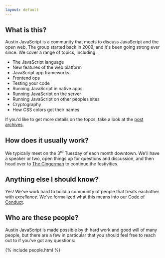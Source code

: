 ```yaml
---
layout: default
---
```


## What is this?

Austin JavaScript is a community that meets to discuss JavaScript and the open web. The group started back in 2009, and it's been going strong ever since. We cover a range of topics, including:

- The JavaScript language
- New features of the web platform
- JavaScript app frameworks
- Frontend ops
- Testing your code
- Running JavaScript in native apps
- Running JavaScript on the server
- Running JavaScript on other peoples sites
- Cryptography
- How CSS colors got their names

If you'd like to get more details on the topcs, take a look at the [post archives][].

## How does it usually work?

We typically meet on the 3<sup>rd</sup> Tuesday of each month downtown. We'll have a speaker or two, open things up for questions and discussion, and then head over to [The Gingerman][] to continue the festivities.

## Anything else I should know?

Yes! We've work hard to build a community of people that treats eachother with *excellence*. We've formalized what this means into [our Code of Conduct][].

## Who are these people?

Austin JavaScript is made possible by th hard work and good will of many people, but there are a few in particular that you should feel free to reach out to if you've got any questions:

{% include people.html %}

[post archives]: /archive/
[The Gingerman]: http://thegingerman.com/austin/
[our Code of Conduct]: /austinjs-code-of-conduct/
